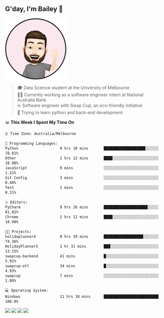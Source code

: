 ## G'day, I'm Bailey 👋

<img src="https://raw.githubusercontent.com/baely/baely/master/image.png" width="200px">

> 🎓 Data Science student at the University of Melbourne <br>
> 👨‍💻 Currently working as a software engineer intern  at National Australia Bank <br>
> ☕️ Software engineer with Swap Cup, an eco-friendly initiative <br>
> 🌱 Trying to learn python and back-end development

<!--START_SECTION:waka-->
📊 **This Week I Spent My Time On** 

```text
⌚︎ Time Zone: Australia/Melbourne

💬 Programming Languages: 
Python                   9 hrs 10 mins       ███████████████████░░░░░░   78.81% 
Other                    2 hrs 12 mins       ████░░░░░░░░░░░░░░░░░░░░░   18.98% 
JavaScript               9 mins              ░░░░░░░░░░░░░░░░░░░░░░░░░   1.31% 
Git Config               3 mins              ░░░░░░░░░░░░░░░░░░░░░░░░░   0.48% 
Text                     2 mins              ░░░░░░░░░░░░░░░░░░░░░░░░░   0.31%

🔥 Editors: 
PyCharm                  9 hrs 26 mins       ████████████████████░░░░░   81.02% 
Chrome                   2 hrs 12 mins       ████░░░░░░░░░░░░░░░░░░░░░   18.98%

🐱‍💻 Projects: 
holidaplanner4           8 hrs 39 mins       ██████████████████░░░░░░░   74.36% 
HolidayPlanner5          1 hr 31 mins        ███░░░░░░░░░░░░░░░░░░░░░░   13.15% 
swapcup-backend          41 mins             █░░░░░░░░░░░░░░░░░░░░░░░░   5.91% 
swapcup-etl              34 mins             █░░░░░░░░░░░░░░░░░░░░░░░░   4.93% 
swapcup                  7 mins              ░░░░░░░░░░░░░░░░░░░░░░░░░   1.08%

💻 Operating System: 
Windows                  11 hrs 38 mins      █████████████████████████   100.0%

```


<!--END_SECTION:waka-->

[<img height="40px" src="https://img.icons8.com/ios-filled/2x/linkedin.png">](https://linkedin.com/in/baileybutler1)
[<img height="40px" src="https://img.icons8.com/ios-filled/2x/github.png">](https://github.com/baely)
[<img height="40px" src="https://img.icons8.com/ios-filled/2x/salesforce.png">](https://trailblazer.me/id/baileybutler)
[<img height="40px" src="https://img.icons8.com/ios-filled/2x/instagram.png">](https://instagram.com/bae1y)
